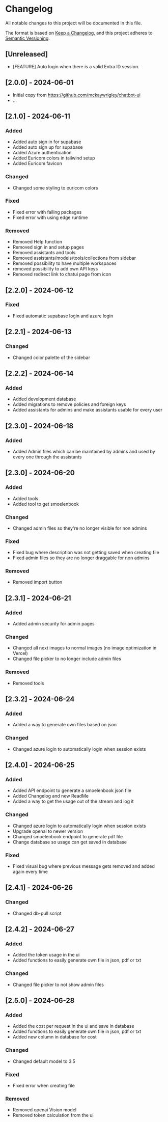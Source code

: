 # Changelog

All notable changes to this project will be documented in this file.

The format is based on [Keep a Changelog](https://keepachangelog.com/en/1.1.0/),
and this project adheres to [Semantic Versioning](https://semver.org/spec/v2.0.0.html).

## [Unreleased]

- [FEATURE] Auto login when there is a valid Entra ID session.

## [2.0.0] - 2024-06-01

- Initial copy from https://github.com/mckaywrigley/chatbot-ui
- ...

## [2.1.0] - 2024-06-11

### Added

- Added auto sign in for supabase
- Added auto sign up for supabase
- Added Azure authentication
- Added Euricom colors in tailwind setup
- Added Euricom favicon

### Changed

- Changed some styling to euricom colors

### Fixed

- Fixed error with failing packages
- Fixed error with using edge runtime

### Removed

- Removed Help function
- Removed sign in and setup pages
- Removed assistants and tools
- Removed assistants/models/tools/collections from sidebar
- Removed possibility to have multiple workspaces
- removed possibility to add own API keys
- Removed redirect link to chatui page from icon

## [2.2.0] - 2024-06-12

### Fixed

- Fixed automatic supabase login and azure login

## [2.2.1] - 2024-06-13

### Changed

- Changed color palette of the sidebar

## [2.2.2] - 2024-06-14

### Added

- Added development database
- Added migrations to remove policies and foreign keys
- Added assistants for admins and make assistants usable for every user

## [2.3.0] - 2024-06-18

### Added

- Added Admin files which can be maintained by admins and used by every one through the assistants

## [2.3.0] - 2024-06-20

### Added

- Added tools
- Added tool to get smoelenbook

### Changed

- Changed admin files so they're no longer visible for non admins

### Fixed

- Fixed bug where description was not getting saved when creating file
- Fixed admin files so they are no longer draggable for non admins

### Removed

- Removed import button

## [2.3.1] - 2024-06-21

### Added

- Added admin security for admin pages

### Changed

- Changed all next images to normal images (no image optimization in Vercel)
- Changed file picker to no longer include admin files

### Removed

- Removed tools

## [2.3.2] - 2024-06-24

### Added

- Added a way to generate own files based on json

### Changed

- Changed azure login to automatically login when session exists

## [2.4.0] - 2024-06-25

### Added

- Added API endpoint to generate a smoelenbook json file
- Added Changelog and new ReadMe
- Added a way to get the usage out of the stream and log it

### Changed

- Changed azure login to automatically login when session exists
- Upgrade openai to newer version
- Changed smoelenbook endpoint to generate pdf file
- Change database so usage can get saved in database

### Fixed

- Fixed visual bug where previous message gets removed and added again every time

## [2.4.1] - 2024-06-26

### Changed

- Changed db-pull script

## [2.4.2] - 2024-06-27

### Added

- Added the token usage in the ui
- Added functions to easily generate own file in json, pdf or txt

### Changed

- Changed file picker to not show admin files

## [2.5.0] - 2024-06-28

### Added

- Added the cost per request in the ui and save in database
- Added functions to easily generate own file in json, pdf or txt
- Added new column in database for cost

### Changed

- Changed default model to 3.5

### Fixed

- Fixed error when creating file

### Removed

- Removed openai Vision model
- Removed token calculation from the ui
